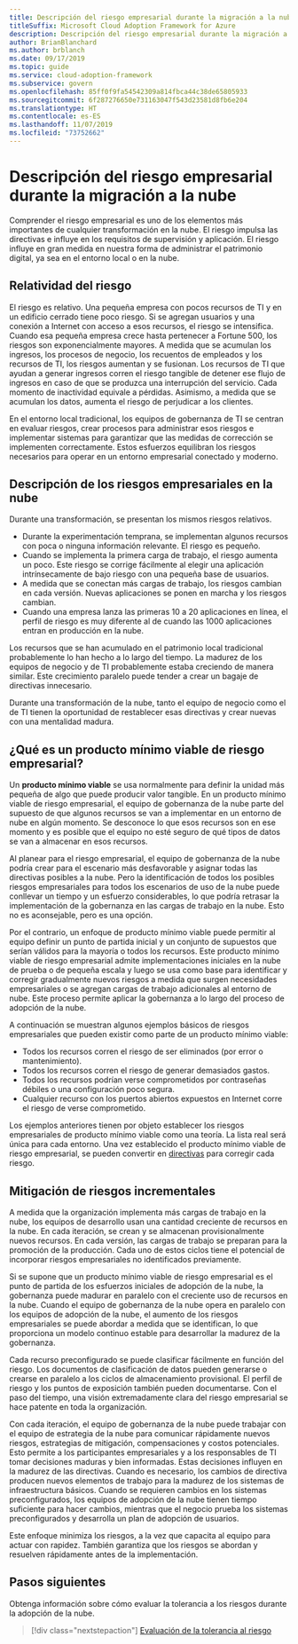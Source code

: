 ```yaml
---
title: Descripción del riesgo empresarial durante la migración a la nube
titleSuffix: Microsoft Cloud Adoption Framework for Azure
description: Descripción del riesgo empresarial durante la migración a la nube
author: BrianBlanchard
ms.author: brblanch
ms.date: 09/17/2019
ms.topic: guide
ms.service: cloud-adoption-framework
ms.subservice: govern
ms.openlocfilehash: 85ff0f9fa54542309a814fbca44c38de65805933
ms.sourcegitcommit: 6f287276650e731163047f543d23581d8fb6e204
ms.translationtype: HT
ms.contentlocale: es-ES
ms.lasthandoff: 11/07/2019
ms.locfileid: "73752662"
---
```

<!-- markdownlint-disable MD026 -->

# <a name="understand-business-risk-during-cloud-migration"></a>Descripción del riesgo empresarial durante la migración a la nube

Comprender el riesgo empresarial es uno de los elementos más importantes de cualquier transformación en la nube. El riesgo impulsa las directivas e influye en los requisitos de supervisión y aplicación. El riesgo influye en gran medida en nuestra forma de administrar el patrimonio digital, ya sea en el entorno local o en la nube.

<!-- markdownlint-enable MD026 -->

## <a name="relativity-of-risk"></a>Relatividad del riesgo

El riesgo es relativo. Una pequeña empresa con pocos recursos de TI y en un edificio cerrado tiene poco riesgo. Si se agregan usuarios y una conexión a Internet con acceso a esos recursos, el riesgo se intensifica. Cuando esa pequeña empresa crece hasta pertenecer a Fortune 500, los riesgos son exponencialmente mayores. A medida que se acumulan los ingresos, los procesos de negocio, los recuentos de empleados y los recursos de TI, los riesgos aumentan y se fusionan. Los recursos de TI que ayudan a generar ingresos corren el riesgo tangible de detener ese flujo de ingresos en caso de que se produzca una interrupción del servicio. Cada momento de inactividad equivale a pérdidas. Asimismo, a medida que se acumulan los datos, aumenta el riesgo de perjudicar a los clientes.

En el entorno local tradicional, los equipos de gobernanza de TI se centran en evaluar riesgos, crear procesos para administrar esos riesgos e implementar sistemas para garantizar que las medidas de corrección se implementen correctamente. Estos esfuerzos equilibran los riesgos necesarios para operar en un entorno empresarial conectado y moderno.

## <a name="understand-business-risks-in-the-cloud"></a>Descripción de los riesgos empresariales en la nube

Durante una transformación, se presentan los mismos riesgos relativos.

- Durante la experimentación temprana, se implementan algunos recursos con poca o ninguna información relevante. El riesgo es pequeño.
- Cuando se implementa la primera carga de trabajo, el riesgo aumenta un poco. Este riesgo se corrige fácilmente al elegir una aplicación intrínsecamente de bajo riesgo con una pequeña base de usuarios.
- A medida que se conectan más cargas de trabajo, los riesgos cambian en cada versión. Nuevas aplicaciones se ponen en marcha y los riesgos cambian.
- Cuando una empresa lanza las primeras 10 a 20 aplicaciones en línea, el perfil de riesgo es muy diferente al de cuando las 1000 aplicaciones entran en producción en la nube.

Los recursos que se han acumulado en el patrimonio local tradicional probablemente lo han hecho a lo largo del tiempo. La madurez de los equipos de negocio y de TI probablemente estaba creciendo de manera similar. Este crecimiento paralelo puede tender a crear un bagaje de directivas innecesario.

Durante una transformación de la nube, tanto el equipo de negocio como el de TI tienen la oportunidad de restablecer esas directivas y crear nuevas con una mentalidad madura.

<!-- markdownlint-disable MD026 -->

## <a name="what-is-a-business-risk-mvp"></a>¿Qué es un producto mínimo viable de riesgo empresarial?

Un **producto mínimo viable** se usa normalmente para definir la unidad más pequeña de algo que puede producir valor tangible. En un producto mínimo viable de riesgo empresarial, el equipo de gobernanza de la nube parte del supuesto de que algunos recursos se van a implementar en un entorno de nube en algún momento. Se desconoce lo que esos recursos son en ese momento y es posible que el equipo no esté seguro de qué tipos de datos se van a almacenar en esos recursos.

Al planear para el riesgo empresarial, el equipo de gobernanza de la nube podría crear para el escenario más desfavorable y asignar todas las directivas posibles a la nube. Pero la identificación de todos los posibles riesgos empresariales para todos los escenarios de uso de la nube puede conllevar un tiempo y un esfuerzo considerables, lo que podría retrasar la implementación de la gobernanza en las cargas de trabajo en la nube. Esto no es aconsejable, pero es una opción.

Por el contrario, un enfoque de producto mínimo viable puede permitir al equipo definir un punto de partida inicial y un conjunto de supuestos que serían válidos para la mayoría o todos los recursos. Este producto mínimo viable de riesgo empresarial admite implementaciones iniciales en la nube de prueba o de pequeña escala y luego se usa como base para identificar y corregir gradualmente nuevos riesgos a medida que surgen necesidades empresariales o se agregan cargas de trabajo adicionales al entorno de nube. Este proceso permite aplicar la gobernanza a lo largo del proceso de adopción de la nube.

A continuación se muestran algunos ejemplos básicos de riesgos empresariales que pueden existir como parte de un producto mínimo viable:

- Todos los recursos corren el riesgo de ser eliminados (por error o mantenimiento).
- Todos los recursos corren el riesgo de generar demasiados gastos.
- Todos los recursos podrían verse comprometidos por contraseñas débiles o una configuración poco segura.
- Cualquier recurso con los puertos abiertos expuestos en Internet corre el riesgo de verse comprometido.

Los ejemplos anteriores tienen por objeto establecer los riesgos empresariales de producto mínimo viable como una teoría. La lista real será única para cada entorno.
Una vez establecido el producto mínimo viable de riesgo empresarial, se pueden convertir en [directivas](./index.md) para corregir cada riesgo.

<!-- markdownlint-enable MD026 -->

## <a name="incremental-risk-mitigation"></a>Mitigación de riesgos incrementales

A medida que la organización implementa más cargas de trabajo en la nube, los equipos de desarrollo usan una cantidad creciente de recursos en la nube. En cada iteración, se crean y se almacenan provisionalmente nuevos recursos. En cada versión, las cargas de trabajo se preparan para la promoción de la producción. Cada uno de estos ciclos tiene el potencial de incorporar riesgos empresariales no identificados previamente.

Si se supone que un producto mínimo viable de riesgo empresarial es el punto de partida de los esfuerzos iniciales de adopción de la nube, la gobernanza puede madurar en paralelo con el creciente uso de recursos en la nube. Cuando el equipo de gobernanza de la nube opera en paralelo con los equipos de adopción de la nube, el aumento de los riesgos empresariales se puede abordar a medida que se identifican, lo que proporciona un modelo continuo estable para desarrollar la madurez de la gobernanza.

Cada recurso preconfigurado se puede clasificar fácilmente en función del riesgo. Los documentos de clasificación de datos pueden generarse o crearse en paralelo a los ciclos de almacenamiento provisional. El perfil de riesgo y los puntos de exposición también pueden documentarse. Con el paso del tiempo, una visión extremadamente clara del riesgo empresarial se hace patente en toda la organización.

Con cada iteración, el equipo de gobernanza de la nube puede trabajar con el equipo de estrategia de la nube para comunicar rápidamente nuevos riesgos, estrategias de mitigación, compensaciones y costos potenciales. Esto permite a los participantes empresariales y a los responsables de TI tomar decisiones maduras y bien informadas. Estas decisiones influyen en la madurez de las directivas. Cuando es necesario, los cambios de directiva producen nuevos elementos de trabajo para la madurez de los sistemas de infraestructura básicos. Cuando se requieren cambios en los sistemas preconfigurados, los equipos de adopción de la nube tienen tiempo suficiente para hacer cambios, mientras que el negocio prueba los sistemas preconfigurados y desarrolla un plan de adopción de usuarios.

Este enfoque minimiza los riesgos, a la vez que capacita al equipo para actuar con rapidez. También garantiza que los riesgos se abordan y resuelven rápidamente antes de la implementación.

## <a name="next-steps"></a>Pasos siguientes

Obtenga información sobre cómo evaluar la tolerancia a los riesgos durante la adopción de la nube.

> [!div class="nextstepaction"]
> [Evaluación de la tolerancia al riesgo](./risk-tolerance.md)
